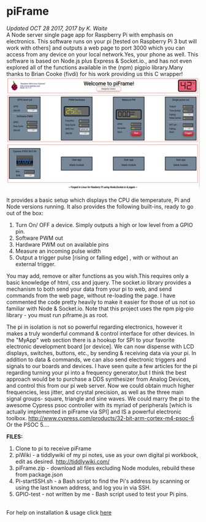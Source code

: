 # piFrame
<i>Updated OCT 28 2017, 2017 by K. Waite</i>
<br>
A Node server single page app for Raspberry Pi with emphasis on electronics.
This software runs on your pi [tested on Raspberry Pi 3 but will work with others] and outputs a web page to port 3000 which you can access from any device on your local network.Yes, your phone as well.
This software is based on Node.js plus Express & Socket.io., and has not even explored all of the functions available in the (npm) pigpio library.Many thanks to Brian Cooke (fivdi) for his work providing us this C wrapper!
<br>
<img src="pi-frame-2.png">

It provides a basic setup which displays the CPU die temperature, Pi and Node versions running. It also provides the following built-ins, ready to go out of the box:
  1) Turn On/ OFF a device. Simply outputs a high or low level from a GPIO pin.
  2) Software PWM out
  3) Hardware PWM out on available pins
  4) Measure an incoming pulse width
  5) Output a trigger pulse [rising or falling edge] , with or without an external trigger.

You may add, remove or alter functions as you wish.This requires only a basic knowledge of html, css and jquery. The socket.io library provides a mechanism to both send your data from your pi to web, and send commands from the web page, without re-loading the page. I have commented the code pretty heavily to make it easier for those of us not so familiar with Node & Socket.io.
Note that this project uses the npm pig-pio library - you must run piframe.js as root.

The pi in isolation is not so powerful regarding electronics, however it makes a truly wonderful command & control interface for other devices. In the "MyApp" web section there is a hookup for SPI to your favorite electronic development board [or device]. We can now dispense with LCD displays, switches, buttons, etc., by sending & receiving data via your pi. In addition to data & commands, we can also send electronic triggers and signals to our boards and devices. I have seen quite a few articles for the pi regarding turning your pi into a frequency generator,but I think the best approach would be to purchase a DDS synthesizer from Analog Devices, and control this from our pi web server. Now we could obtain much higher frequencies, less jitter, and crystal precision, as well as the three main signal groups- square, triangle and sine waves. We could marry the pi to the awesome Cypress psoc controller with its myriad of peripherals [which is actually implemented in piFrame via SPI] and IS a powerful electronic toolbox. http://www.cypress.com/products/32-bit-arm-cortex-m4-psoc-6 Or the PSOC 5....

<b>FILES:</b>
1) Clone to pi to receive piFrame
2) piWiki - a tiddlywiki of my pi notes, use as your own digital pi workbook, edit as desired.  http://tiddlywiki.com/
3) piFrame.zip - download all files excluding Node modules, rebuild these from package.json
4) Pi-startSSH.sh - a Bash script to find the Pi's address by scanning or using the last known address, and log you in via SSH.
5) GPIO-test - not written by me - Bash script used to test your Pi pins.
<br>
For help on installation & usage click <a href="https://kwaite1021.github.io/piFrame/">here</a>


